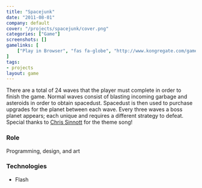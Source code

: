 ```yaml
---
title: "Spacejunk"
date: "2011-08-01"
company: default
cover: "/projects/spacejunk/cover.png"
categories: ["Game"]
screenshots: []
gamelinks: [
    ["Play in Browser", "fas fa-globe", "http://www.kongregate.com/games/alexlarioza/space-junk"],
]
tags:
- projects
layout: game
---
```


There are a total of 24 waves that the player must complete in order to finish the game. Normal waves consist of blasting incoming garbage and asteroids in order to obtain spacedust. Spacedust is then used to purchase upgrades for the planet between each wave. Every three waves a boss planet appears; each unique and requires a different strategy to defeat. Special thanks to [Chris Sinnott](http://www.sinnottsoundworks.com/) for the theme song!

### Role
Programming, design, and art

### Technologies
* Flash